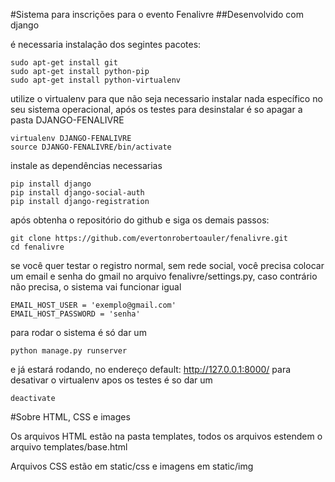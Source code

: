 #Sistema para inscrições para o evento Fenalivre
##Desenvolvido com django

é necessaria instalação dos segintes pacotes:

	sudo apt-get install git
	sudo apt-get install python-pip
	sudo apt-get install python-virtualenv

utilize o virtualenv para que não seja necessario instalar nada específico no seu sistema operacional,
após os testes para desinstalar é so apagar a pasta DJANGO-FENALIVRE

	virtualenv DJANGO-FENALIVRE
	source DJANGO-FENALIVRE/bin/activate

instale as dependências necessarias

	pip install django
	pip install django-social-auth
	pip install django-registration

após obtenha o repositório do github e siga os demais passos:

	git clone https://github.com/evertonrobertoauler/fenalivre.git
	cd fenalivre

se você quer testar o registro normal, sem rede social, você precisa colocar um email e senha do gmail no arquivo fenalivre/settings.py, 
caso contrário não precisa, o sistema vai funcionar igual

	EMAIL_HOST_USER = 'exemplo@gmail.com'
	EMAIL_HOST_PASSWORD = 'senha'

para rodar o sistema é só dar um

	python manage.py runserver
	
e já estará rodando, no endereço default: http://127.0.0.1:8000/
para desativar o virtualenv apos os testes é so dar um

	deactivate

#Sobre HTML, CSS e images

Os arquivos HTML estão na pasta templates, todos os arquivos estendem o arquivo templates/base.html

Arquivos CSS estão em static/css e imagens em static/img